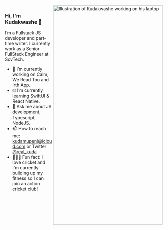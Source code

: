 <img align="right" src="https://github.com/2wce/2wce.github.io/blob/develop/src/assets/illustrations/dev.svg" alt="Illustration of Kudakwashe working on his laptop" width=350px height=700px/>

### Hi, I'm Kudakwashe 👋

I’m a Fullstack JS developer and part-time writer. I currently work as a Senior FullStack Engineer at SovTech. 

- 📱  I’m currently working on Calm, We Read Too and Irth App.
- 🤓 I’m currently learning SwiftUI & React Native.
- 💬  Ask me about JS development, Typescript, NodeJS.
- 📫  How to reach me: kudamupeni@icloud.com or Twitter [@real_kuda](twitter.com/real_kuda)
- 🚴🏽‍♀️  Fun fact: I love cricket and I'm currently building up my fitness so I can join an action cricket club!
